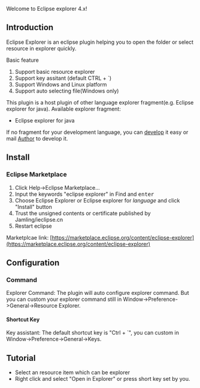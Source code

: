 Welcome to Eclipse explorer 4.x!
## Introduction ##

Eclipse Explorer is an eclipse plugin helping you to open the folder or select resource in explorer quickly.

Basic feature
1. Support basic resource explorer
2. Support key assitant (default CTRL + `)
3. Support Windows and Linux platform
4. Support auto selecting file(Windows only)

This plugin is a host plugin of other language explorer fragment(e.g. Eclipse explorer for java). Available explorer fragment:
* Eclipse explorer for java

If no fragment for your development language, you can [develop](http://ieclipse.cn/p/eclipse-explorer/development.html) it easy or mail [Author](mailto:li.jamling@gmail.com) to develop it.

## Install ##
### Eclipse Marketplace ###
1. Click Help->Eclipse Marketplace...
2. Input the keywords "eclipse explorer" in Find and <kbd>enter</kbd>
3. Choose Eclipse Explorer or Eclipse explorer for <var>language</var> and click "Install" button
4. Trust the unsigned contents or certificate published by Jamling/ieclipse.cn
5. Restart eclipse

Marketplcae link: [https://marketplace.eclipse.org/content/eclipse-explorer](https://marketplace.eclipse.org/content/eclipse-explorer)

## Configuration ##
### Command ###

Explorer Command: The plugin will auto configure explorer command. But you can custom your explorer command still in Window->Preference->General->Resource Explorer. 

#### Shortcut Key ####
Key assistant: The default shortcut key is "Ctrl + `", you can custom in Window->Preference->General->Keys.

## Tutorial ##
  - Select an resource item which can be explorer
  - Right click and select "Open in Explorer" or press short key set by you.

